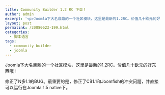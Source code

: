 ```yaml
---
title: Community Builder 1.2 RC 下载！
author: admin
excerpt: '<p>Joomla下大名鼎鼎的一个社区模块，这里是最新的1.2RC。价值几十欧元的好东西哦！</p>'
layout: post
permalink: /20080623-199.html
categories:
  - 脚本语言
tags:
  - community builder
  - joomla
---
```

Joomla下大名鼎鼎的一个社区模块，这里是最新的1.2RC。价值几十欧元的好东西哦！

修正了N多1.1的BUG。最重要的是，修正了CB1.1和Joomfish的冲突问题，并直接可以运行在Joomla 1.5 native下。